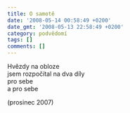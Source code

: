 ```yaml
---
title: O samotě
date: '2008-05-14 00:58:49 +0200'
date_gmt: '2008-05-13 22:58:49 +0200'
category: podvědomí
tags: []
comments: []
---
```

<p>Hvězdy na obloze<br />
jsem rozpočítal na dva díly<br />
pro sebe<br />
a pro sebe</p>
<p>(prosinec 2007)</p>
